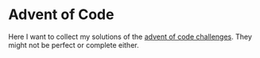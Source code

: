 # Advent of Code

Here I want to collect my solutions of the [advent of code challenges](https://adventofcode.com/).
They might not be perfect or complete either.
